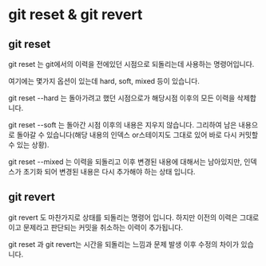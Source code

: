 # git reset & git revert
## git reset
git reset 는 git에서의 이력을 전에있던 시점으로 되돌리는데 사용하는 명령어입니다.

여기에는 몇가지 옵션이 있는데 hard, soft, mixed 등이 있습니다.

git reset --hard 는 돌아가려고 했던 시점으로가 해당시점 이후의 모든 이력을 삭제합니다.

git reset --soft 는 돌아간 시점 이후의 내용은 지우지 않습니다. 그리하여 남은 내용으로 돌아갈 수 있습니다(해당 내용의 인덱스 or스테이지도 그대로 있어 바로 다시 커밋할 수 있는 상황).

git reset --mixed 는 이력을 되돌리고 이후 변경된 내용에 대해서는 남아있지만, 인덱스가 초기화 되어 변경된 내용은 다시 추가해야 하는 상태 입니다.

## git revert
git revert 도 마찬가지로 상태를 되돌리는 명령어 입니다. 하지만 이전의 이력은 그대로이고 문제라고 판단되는 커밋을 취소하는 이력이 추가됩니다.

git reset 과 git revert는 시간을 되돌리는 느낌과 문제 발생 이후 수정의 차이가 있습니다.